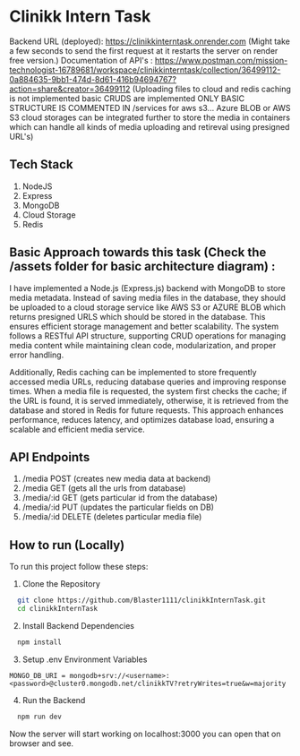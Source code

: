 
# Clinikk Intern Task

Backend URL (deployed): https://clinikkinterntask.onrender.com (Might take a few seconds to send the first request at it restarts the server on render free version.)
Documentation of API's : https://www.postman.com/mission-technologist-16789681/workspace/clinikkinterntask/collection/36499112-0a884635-9bb1-474d-8d61-416b94694767?action=share&creator=36499112
(Uploading files to cloud and redis caching is not implemented basic CRUDS are implemented ONLY BASIC STRUCTURE IS COMMENTED IN /services for aws s3... Azure BLOB or AWS S3 cloud storages can be integrated further to store the media in containers which can handle all kinds of media uploading and retireval using presigned URL's)


## Tech Stack 
1. NodeJS
2. Express
3. MongoDB
4. Cloud Storage 
5. Redis 
## Basic Approach towards this task (Check the /assets folder for basic architecture diagram) : 
I have implemented a Node.js (Express.js) backend with MongoDB to store media metadata. Instead of saving media files in the database, they should be uploaded to a cloud storage service like AWS S3 or AZURE BLOB which returns presigned URLS which should be stored in the database. This ensures efficient storage management and better scalability. The system follows a RESTful API structure, supporting CRUD operations for managing media content while maintaining clean code, modularization, and proper error handling.

Additionally, Redis caching can be implemented to store frequently accessed media URLs, reducing database queries and improving response times. When a media file is requested, the system first checks the cache; if the URL is found, it is served immediately, otherwise, it is retrieved from the database and stored in Redis for future requests. This approach enhances performance, reduces latency, and optimizes database load, ensuring a scalable and efficient media service.

## API Endpoints
1. /media POST (creates new media data at backend)
2. /media GET (gets all the urls from database)
3. /media/:id GET (gets particular id from the database)
4. /media/:id PUT (updates the particular fields on DB)
5. /media/:id DELETE (deletes particular media file)

## How to run (Locally)

To run this project follow these steps:

1. Clone the Repository

```bash
  git clone https://github.com/Blaster1111/clinikkInternTask.git
  cd clinikkInternTask
```

2. Install Backend Dependencies

```bash
  npm install
``` 

3. Setup .env Environment Variables

`MONGO_DB_URI = mongodb+srv://<username>:<password>@cluster0.mongodb.net/clinikkTV?retryWrites=true&w=majority`


4. Run the Backend

```bash
  npm run dev
``` 
 
Now the server will start working on localhost:3000 you can open that on browser and see.


